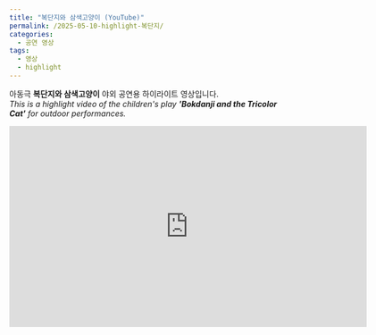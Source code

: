 ```yaml
---
title: "복단지와 삼색고양이 (YouTube)"
permalink: /2025-05-10-highlight-복단지/
categories:
  - 공연 영상
tags:
  - 영상
  - highlight
---
```


아동극 **복단지와 삼색고양이** 야외 공연용 하이라이트 영상입니다.<br>*This is a highlight video of the children's play **'Bokdanji and the Tricolor Cat'** for outdoor performances.*

<iframe width="640" height="360" src="https://www.youtube.com/embed/odS4VkKOaYQ" frameborder="0" allowfullscreen></iframe>
